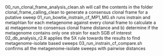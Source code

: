 00_run_clonal_frame_analysis_clean.sh will call the contents in the folder clonal_frame_calling_clean to generate a consensus clonal frame for a putative sweep
01_run_bowtie_instrain_cf_MP1_MG.sh runs instrain and metaphlan for each metagenome against every clonal frame to calculate a a) metagenome to consensus clonal frame distance and b) determine if the metagenome contains only one strain for each SGB of interest
02_db_analysis_r2.R applies the 5X rule towards the results to find metagenome-isolate based sweeps
03_run_instrain_cf_compare.sh confirms all the metagenome-isolate sweeps with pairwise distances 
